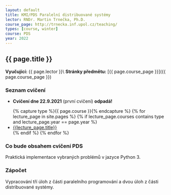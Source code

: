```yaml
---
layout: default
title: KMI/PDS Paralelní distribuované systémy
lector: RNDr. Martin Trnečka, Ph.D.
course_page: http://trnecka.inf.upol.cz/teaching/
types: [course, winter]
course: PDS
year: 2022
---
```


## {{ page.title }}
**Vyučující:** {{ page.lector }}\\
**Stránky předmětu:** [{{ page.course_page }}]({{ page.course_page }})

### Seznam cvičení
* **Cvičení dne 22.9.2021** (první cvičení) **odpadá!**
<ul>
{% capture type %}{{ page.course }}{% endcapture %}
{% for lecture_page in site.pages %}
{% if lecture_page.courses contains type and lecture_page.year == page.year %}
<li>
<a href="{{lecture_page.url}}">{{lecture_page.title}}</a>
</li>
{% endif %}
{% endfor %}
</ul>

### Co bude obsahem cvičení PDS
Praktická implementace vybraných problémů v jazyce Python 3.

### Zápočet
Vypracování tří úloh z části paralelního programování a dvou úloh z části distribuované systémy.
